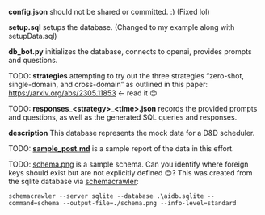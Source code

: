 **config.json** should not be shared or committed. :) (Fixed lol)

**setup.sql** setups the database. (Changed to my example along with setupData.sql)

**db_bot.py** initializes the database, connects to openai, provides prompts and questions.

TODO:
**strategies** attempting to try out the three strategies “zero-shot, single-domain, and cross-domain” as outlined in this paper: https://arxiv.org/abs/2305.11853 <- read it 😊

TODO:
**responses_\<strategy>_\<time>.json** records the provided prompts and questions, as well as the generated SQL queries and responses.

**description** This database represents the mock data for a D&D scheduler.

TODO:
<a href="sample_post.md">**sample_post.md**</a> is a sample report of the data in this effort.

TODO:
<a href="schema.png">schema.png</a> is a sample schema. Can you identify where foreign keys should exist but are not explicitly defined 😊? This was created from the sqlite database via <a href="https://www.google.com/search?q=install+schemacrawler">schemacrawler</a>:
```
schemacrawler --server sqlite --database .\aidb.sqlite --command=schema --output-file=./schema.png --info-level=standard
```


